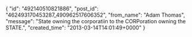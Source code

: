  {
   "id": "492140510821886",
   "post_id": "462493170453287_490962517606352",
   "from_name": "Adam Thomas",
   "message": "State owning the corporatiin to the CORPoration owning the STATE.",
   "created_time": "2013-03-14T14:01:49+0000"
 }
